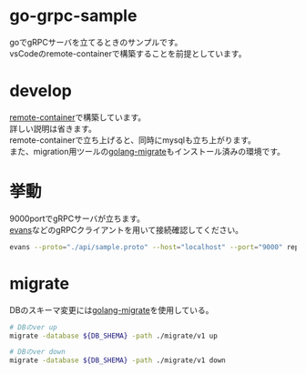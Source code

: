 # go-grpc-sample
goでgRPCサーバを立てるときのサンプルです。  
vsCodeのremote-containerで構築することを前提としています。  

# develop
[remote-container](https://code.visualstudio.com/docs/remote/containers)で構築しています。  
詳しい説明は省きます。  
remote-containerで立ち上げると、同時にmysqlも立ち上がります。  
また、migration用ツールの[golang-migrate](https://github.com/golang-migrate/migrate)もインストール済みの環境です。

# 挙動
9000portでgRPCサーバが立ちます。  
[evans](https://github.com/ktr0731/evans)などのgRPCクライアントを用いて接続確認してください。

```sh
evans --proto="./api/sample.proto" --host="localhost" --port="9000" repl
```

# migrate
DBのスキーマ変更には[golang-migrate](https://github.com/golang-migrate/migrate)を使用している。

```sh
# DBのver up
migrate -database ${DB_SHEMA} -path ./migrate/v1 up

# DBのver down
migrate -database ${DB_SHEMA} -path ./migrate/v1 down
```
